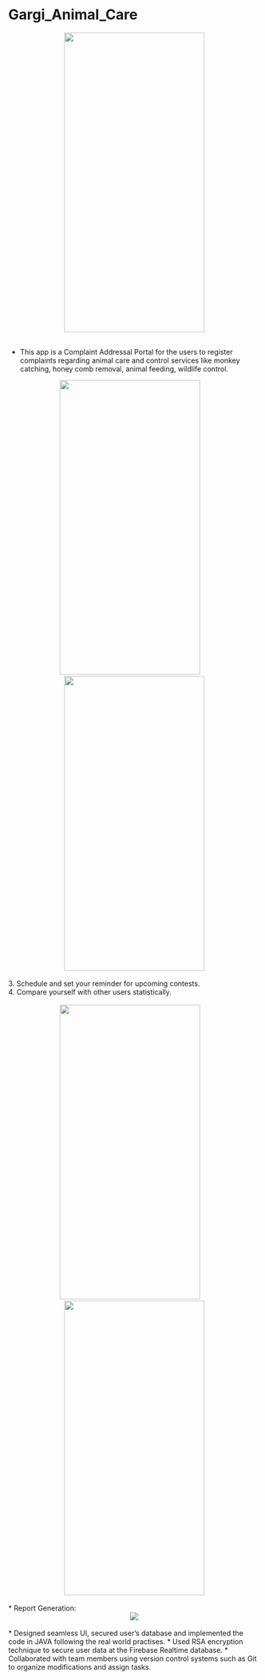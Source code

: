 # Gargi_Animal_Care

<div align="center">
<a href="url"><img src="https://github.com/nitishv2017/Gargi_Animal_Care/blob/master/Login.jpg"  width="281" height="600" ></a>
</div>
<br/> 

* This app is a Complaint Addressal Portal for the users to register complaints regarding animal care and control services
like monkey catching, honey comb removal, animal feeding, wildlife control.

<div align="center">
<a href="url"><img src="https://github.com/nitishv2017/Gargi_Animal_Care/blob/master/Geotag.jpg"  width="281" height="590" pa ></a> &emsp;
<a href="url"><img src="https://github.com/nitishv2017/Gargi_Animal_Care/blob/master/Home.jpg"  width="281" height="590" ></a>
 </div>
 <br/>
3. Schedule and set your reminder for upcoming contests.<br/>
4. Compare yourself with other users statistically.<br/><br/>
<div align="center">
<a href="url"><img src="https://github.com/nitishv2017/Gargi_Animal_Care/blob/master/All_complaints.jpg"  width="281" height="590" ></a> &emsp;
<a href="url"><img src="https://github.com/nitishv2017/Gargi_Animal_Care/blob/master/Complaint_details.jpg"  width="281" height="590" ></a>
 </div>
 <br/>
* Report Generation:
<div align="center">
<a href="url"><img src="https://github.com/nitishv2017/Gargi_Animal_Care/blob/master/Report.jpg" ></a>
</div>
<br/> 
* Designed seamless UI, secured user’s database and implemented the code in JAVA following the real world practises.
* Used RSA encryption technique to secure user data at the Firebase Realtime database.
* Collaborated with team members using version control systems such as Git to organize modifications and assign tasks.
